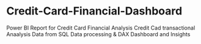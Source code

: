 # Credit-Card-Financial-Dashboard
Power BI Report for Credit Card Financial Analysis
Credit Cad transactional Anaalysis
Data from SQL
Data processing & DAX
Dashboard and Insights
